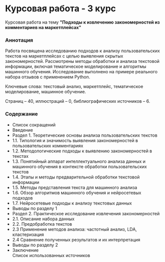 # Курсовая работа - 3 курс
Курсовая работа на тему **"Подходы к извлечению закономерностей из комментариев на маркетплейсах"**

### Аннотация

Работа посвящена исследованию подходов к анализу пользовательских текстов на маркетплейсах с целью выявления скрытых закономерностей. Рассмотрены методы обработки и анализа текстовой информации, включая тематическое моделирование и алгоритмы машинного обучения. Исследование выполнено на примере реального набора отзывов с применением Python.

Ключевые слова: текстовый анализ, маркетплейс, тематическое моделирование, машинное обучение.

Страниц – 40, иллюстраций – 0, библиографических источников – 6.

### Содержание

- Список сокращений
- Введение
- Раздел 1. Теоретические основы анализа пользовательских текстов
- 1.1.	Типология и значимость выявления закономерностей в пользовательских комментариях 
- 1.2.	Методологические подходы к выявлению закономерностей в текстах
- 1.3.	Понятийный аппарат интеллектуального анализа данных и машинного обучения в контексте обработки пользовательских текстов
- 1.4.	Этапы и методы предварительной обработки текстовой информации	
- 1.5.	Методы представления текста для машинного анализа	
- 1.6.	Обзор алгоритмов машинного обучения и нейросетевых подходов	
- 1.7.	Нейросетевые подходы к анализу текстовых данных	
- Выводы по разделу 1	
- Раздел 2. Практическое исследование извлечения закономерностей	
- 2.1. Описание набора данных	
- 2.2. Предобработка текстов	
- 2.3 Применение методов анализа: частотный анализ, LDA, кластеризация	
- 2.4 Сравнение полученных результатов и их интерпретация	
- Выводы по разделу 2	
- Заключение	
Список использованных источников	
